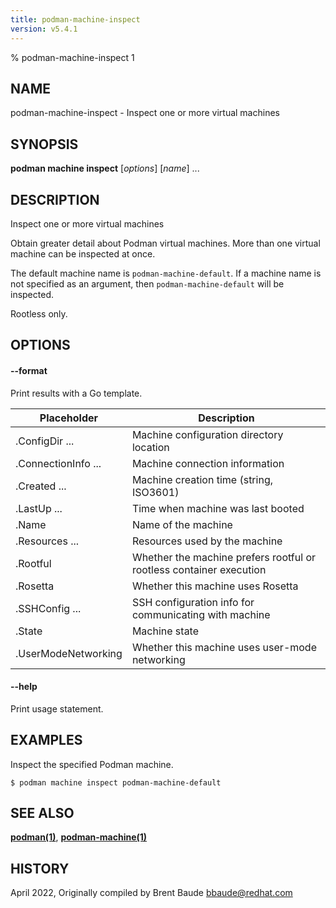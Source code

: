```yaml
---
title: podman-machine-inspect
version: v5.4.1
---
```


% podman-machine-inspect 1

## NAME
podman\-machine\-inspect - Inspect one or more virtual machines

## SYNOPSIS
**podman machine inspect** [*options*] [*name*] ...

## DESCRIPTION

Inspect one or more virtual machines

Obtain greater detail about Podman virtual machines. More than one virtual machine can be
inspected at once.

The default machine name is `podman-machine-default`. If a machine name is not specified as an argument,
then `podman-machine-default` will be inspected.

Rootless only.

## OPTIONS
#### **--format**

Print results with a Go template.

| **Placeholder**     | **Description**                                                       |
| ------------------- | --------------------------------------------------------------------- |
| .ConfigDir ...      | Machine configuration directory location                                   |
| .ConnectionInfo ... | Machine connection information                                        |
| .Created ...        | Machine creation time (string, ISO3601)                               |
| .LastUp ...         | Time when machine was last booted                                     |
| .Name               | Name of the machine                                                   |
| .Resources ...      | Resources used by the machine                                         |
| .Rootful            | Whether the machine prefers rootful or rootless container execution   |
| .Rosetta            | Whether this machine uses Rosetta                               |
| .SSHConfig ...      | SSH configuration info for communicating with machine                 |
| .State              | Machine state                                                         |
| .UserModeNetworking | Whether this machine uses user-mode networking                        |

#### **--help**

Print usage statement.

## EXAMPLES

Inspect the specified Podman machine.
```
$ podman machine inspect podman-machine-default
```

## SEE ALSO
**[podman(1)](podman.1.md)**, **[podman-machine(1)](podman-machine.1.md)**

## HISTORY
April 2022, Originally compiled by Brent Baude <bbaude@redhat.com>

